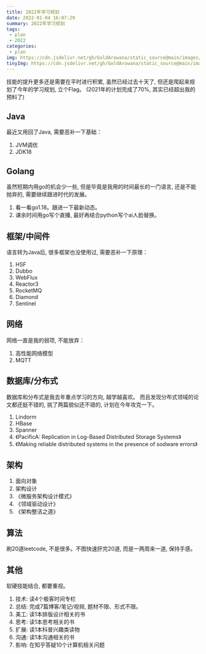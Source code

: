 ```yaml
---
title: 2022年学习规划
date: 2022-01-04 16:07:29
summary: 2022年学习规划
tags:
 - plan
 - 2022
categories:
 - plan
img: https://cdn.jsdelivr.net/gh/GoldArowana/static_source@main/images/common/2022.jpg
tinyImg: https://cdn.jsdelivr.net/gh/GoldArowana/static_source@main/images/tiny/common/2022.jpg
---
```


[comment]: <> (img: https://cdn.jsdelivr.net/gh/GoldArowana/static_source@main/images/cover/co216-m.jpg)

[comment]: <> (tinyImg: https://cdn.jsdelivr.net/gh/GoldArowana/static_source@main/images/tiny/cover/co216.jpg)

技能的提升更多还是需要在平时进行积累, 虽然已经过去十天了, 但还是爬起来规划了今年的学习规划, 立个Flag。
(2021年的计划完成了70%, 其实已经超出我的预料了)


## Java
最近又用回了Java, 需要恶补一下基础：
1. JVM调优
2. JDK18

## Golang
虽然短期内用go的机会少一些, 但是毕竟是我用的时间最长的一门语言, 还是不能抛弃的, 需要继续跟进时代的发展。

1. 看一看go1.18。跟进一下最新动态。
2. 课余时间用go写个直播, 最好再结合python写个ai人脸替换。

## 框架/中间件
语言转为Java后, 很多框架也没使用过, 需要恶补一下原理：
1. HSF
2. Dubbo
3. WebFlux
4. Reactor3
5. RocketMQ
6. Diamond
7. Sentinel

## 网络
网络一直是我的弱项, 不能放弃：
1. 高性能网络模型
1. MQTT

## 数据库/分布式
数据库和分布式是我去年重点学习的方向, 越学越喜欢。
而且发现分布式领域的论文都还挺不错的, 挑了两篇貌似还不错的, 计划在今年攻克一下。
1. Lindorm
2. HBase
3. Spanner
4. 《PacificA: Replication in Log-Based Distributed Storage Systems》
5. 《Making reliable distributed systems in the presence of sodware errors》

## 架构
1. 面向对象
2. 架构设计
3. 《微服务架构设计模式》
4. 《领域驱动设计》
5. 《架构整洁之道》

## 算法
刷20道leetcode, 不是很多。不图快速肝完20道, 而是一两周来一道, 保持手感。

## 其他
软硬技能结合, 都要重视。
1. 技术: 读4个极客时间专栏
2. 总结: 完成7篇博客/笔记/视频, 题材不限、形式不限。
3. 美工: 读1本排版设计相关的书
4. 思考: 读1本思考相关的书
5. 扩展: 读1本科普兴趣类读物
6. 沟通: 读1本沟通相关的书
7. 影响: 在知乎答疑10个计算机相关问题
